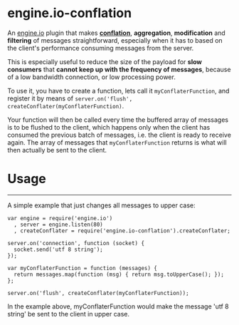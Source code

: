 engine.io-conflation
====================

An [engine.io](https://github.com/LearnBoost/engine.io) plugin that makes **[conflation](http://magmasystems.blogspot.jp/2006/08/conflation.html)**, **aggregation**, **modification** and **filtering** of messages straightforward, especially when it has to based on the client's performance consuming messages from the server.

This is especially useful to reduce the size of the payload for **slow consumers** that **cannot keep up with the frequency of messages**, because of a low bandwidth connection, or low processing power.

To use it, you have to create a function, lets call it `myConflaterFunction`, and register it by means of `server.on('flush', createConflater(myConflaterFunction)`.

Your function will then be called every time the buffered array of messages is to be flushed to the client, which happens only when the client has consumed the previous batch of messages, i.e. the client is ready to receive again. The array of messages that `myConflaterFunction` returns is what will then actually be sent to the client.

# Usage #
---------

A simple example that just changes all messages to upper case:

```
var engine = require('engine.io')
  , server = engine.listen(80)
  , createConflater = require('engine.io-conflation').createConflater;

server.on('connection', function (socket) {
  socket.send('utf 8 string');
});

var myConflaterFunction = function (messages) {
  return messages.map(function (msg) { return msg.toUpperCase(); });
};

server.on('flush', createConflater(myConflaterFunction));

```

In the example above, myConflaterFunction would make the message 'utf 8 string' be sent to the client in upper case.